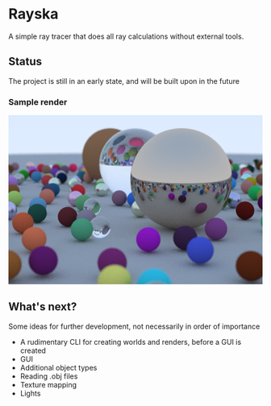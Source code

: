 # Rayska
A simple ray tracer that does all ray calculations without external tools.

## Status
The project is still in an early state, and will be built upon in the future
### Sample render
![A ray traced sample render](docs/renders/render.png)

## What's next?
Some ideas for further development, not necessarily in order of importance
- A rudimentary CLI for creating worlds and renders, before a GUI is created
- GUI
- Additional object types
- Reading .obj files
- Texture mapping
- Lights
